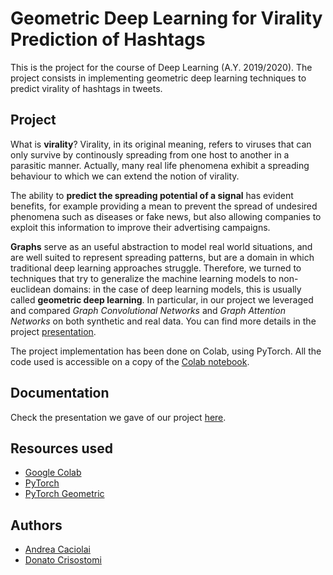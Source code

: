 # Geometric Deep Learning for Virality Prediction of Hashtags

This is the project for the course of Deep Learning (A.Y. 2019/2020). 
The project consists in implementing geometric deep learning techniques to predict virality of hashtags in tweets.

## Project

What is **virality**? Virality, in its original meaning, refers to viruses that can only survive by continously spreading from one host to another in a parasitic manner.
Actually, many real life phenomena exhibit a spreading behaviour to which we can extend the notion of virality.

The ability to **predict the spreading potential of a signal** has evident benefits, for example providing a mean to prevent the spread of undesired phenomena such as diseases or fake news, but also allowing companies to exploit this information to improve their advertising campaigns.

**Graphs** serve as an useful abstraction to model real world situations, and are well suited to represent spreading patterns, but are a domain in which traditional deep learning approaches struggle. Therefore, we turned to techniques that try to generalize the machine learning models to non-euclidean domains: in the case of deep learning models, this is usually called **geometric deep learning**. In particular, in our project we leveraged and compared *Graph Convolutional Networks* and *Graph Attention Networks* on both synthetic and real data. You can find more details in the project [presentation](reports/presentation.pdf).

The project implementation has been done on Colab, using PyTorch. All the code used is accessible on a copy of the [Colab notebook](notebooks/Project.ipynb).

## Documentation

Check the presentation we gave of our project [here](presentation.pdf).

## Resources used

- [Google Colab](https://colab.research.google.com/)
- [PyTorch](https://pytorch.org/)
- [PyTorch Geometric](https://github.com/rusty1s/pytorch_geometric)

## Authors

- [Andrea Caciolai](https://github.com/caciolai)
- [Donato Crisostomi](https://github.com/crisostomi)
